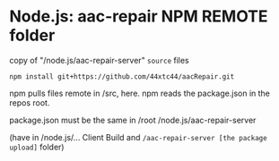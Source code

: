 Node.js: aac-repair NPM REMOTE folder
=====================================
copy of "/node.js/aac-repair-server" ``source`` files

``npm install git+https://github.com/44xtc44/aacRepair.git``

npm pulls files remote in /src, here. 
npm reads the package.json in the repos root.

package.json must be the same in
/root
/node.js/aac-repair-server

(have in /node.js/... Client Build and ``/aac-repair-server [the package upload]`` folder)
